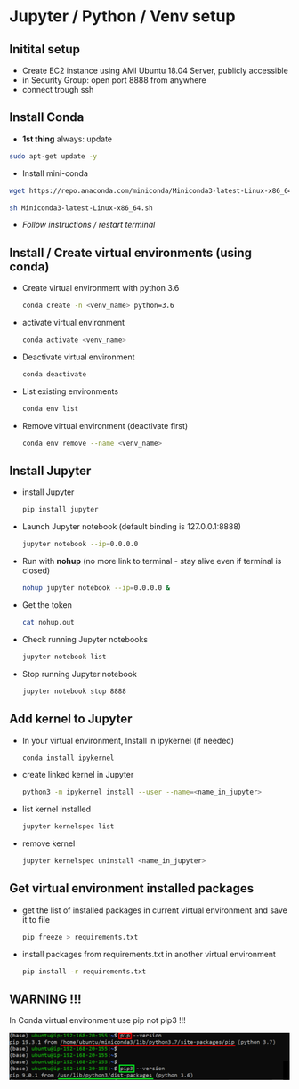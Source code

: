 # Jupyter / Python / Venv setup



## Initital setup

- Create EC2 instance using AMI Ubuntu 18.04 Server, publicly accessible
- in Security Group: open port 8888 from anywhere
- connect trough ssh



## Install Conda

- **1st thing** always: update

```bash
sudo apt-get update -y
```

- Install mini-conda

```bash
wget https://repo.anaconda.com/miniconda/Miniconda3-latest-Linux-x86_64.sh
```

```bash
sh Miniconda3-latest-Linux-x86_64.sh
```

- *Follow instructions / restart terminal*



## Install / Create virtual environments (using conda)

- Create virtual environment with python 3.6

  ```bash
  conda create -n <venv_name> python=3.6
  ```

- activate virtual environment

  ```bash
  conda activate <venv_name>
  ```

- Deactivate virtual environment

  ```bash
  conda deactivate
  ```

- List existing environments

  ```bash
  conda env list  
  ```

- Remove virtual environment (deactivate first)

  ```bash
  conda env remove --name <venv_name>
  ```



## Install Jupyter

- install Jupyter

  ```bash
  pip install jupyter
  ```

- Launch Jupyter notebook (default binding is 127.0.0.1:8888)

  ```bash
  jupyter notebook --ip=0.0.0.0
  ```

- Run with **nohup** (no more link to terminal - stay alive even if terminal is closed)

  ```bash
  nohup jupyter notebook --ip=0.0.0.0 &
  ```

- Get the token

  ```bash
  cat nohup.out
  ```

- Check running Jupyter notebooks

  ```bash
  jupyter notebook list
  ```

- Stop running Jupyter notebook

  ```bash
  jupyter notebook stop 8888
  ```



## Add kernel to Jupyter

- In your virtual environment, Install in ipykernel (if needed)

  ```bash
  conda install ipykernel
  ```
  
- create linked kernel in Jupyter

  ```bash
  python3 -m ipykernel install --user --name=<name_in_jupyter>
  ```

- list kernel installed

  ```bash
  jupyter kernelspec list
  ```

- remove kernel

  ```bash
  jupyter kernelspec uninstall <name_in_jupyter>
  ```



## Get virtual environment installed packages

- get the list of installed packages in current virtual environment and save it to file

  ```bash
  pip freeze > requirements.txt
  ```

- install packages from requirements.txt in another virtual environment

  ```bash
  pip install -r requirements.txt
  ```



## WARNING !!!

In Conda virtual environment use pip not pip3 !!!

<img src="pip_vs_pip3.png" alt="pip_vs_pip3" style="zoom:50%;" />


